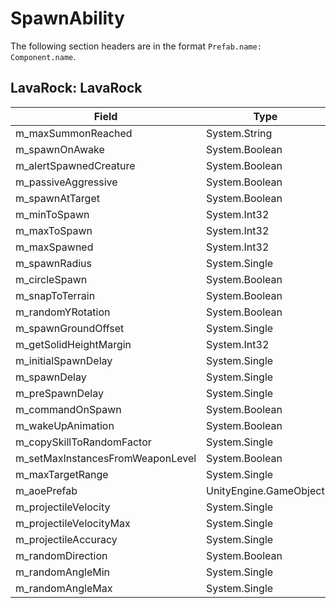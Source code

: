 # SpawnAbility

The following section headers are in the format `Prefab.name: Component.name`.

## LavaRock: LavaRock

|Field|Type|Default Value|
|-----|----|-------------|
|m_maxSummonReached|System.String|$hud_maxsummonsreached|
|m_spawnOnAwake|System.Boolean|True|
|m_alertSpawnedCreature|System.Boolean|True|
|m_passiveAggressive|System.Boolean|False|
|m_spawnAtTarget|System.Boolean|True|
|m_minToSpawn|System.Int32|1|
|m_maxToSpawn|System.Int32|1|
|m_maxSpawned|System.Int32|0|
|m_spawnRadius|System.Single|0|
|m_circleSpawn|System.Boolean|False|
|m_snapToTerrain|System.Boolean|True|
|m_randomYRotation|System.Boolean|False|
|m_spawnGroundOffset|System.Single|0|
|m_getSolidHeightMargin|System.Int32|1000|
|m_initialSpawnDelay|System.Single|0|
|m_spawnDelay|System.Single|0|
|m_preSpawnDelay|System.Single|2|
|m_commandOnSpawn|System.Boolean|False|
|m_wakeUpAnimation|System.Boolean|False|
|m_copySkillToRandomFactor|System.Single|0|
|m_setMaxInstancesFromWeaponLevel|System.Boolean|False|
|m_maxTargetRange|System.Single|40|
|m_aoePrefab|UnityEngine.GameObject|*null*|
|m_projectileVelocity|System.Single|10|
|m_projectileVelocityMax|System.Single|16|
|m_projectileAccuracy|System.Single|10|
|m_randomDirection|System.Boolean|True|
|m_randomAngleMin|System.Single|0|
|m_randomAngleMax|System.Single|0.32|


